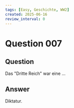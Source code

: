 ```yaml
---
tags: [Easy, Geschichte, WW2]
created: 2025-06-16
review_interval: 0
---
```


# Question 007

## Question

Das "Dritte Reich" war eine ...

## Answer

Diktatur.
